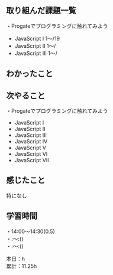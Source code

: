 ## 取り組んだ課題一覧
・Progateでプログラミングに触れてみよう
- JavaScript I 1〜/19
- JavaScript II 1〜/
- JavaScript III 1〜/

## わかったこと　　


## 次やること　　
・Progateでプログラミングに触れてみよう 
- JavaScript I
- JavaScript II
- JavaScript III
- JavaScript IV
- JavaScript V
- JavaScript VI
- JavaScript VII

## 感じたこと
特になし

## 学習時間
・14:00〜14:30(0.5)  
・:〜:()  
・:〜:()  

本日：h  
累計：11.25h



